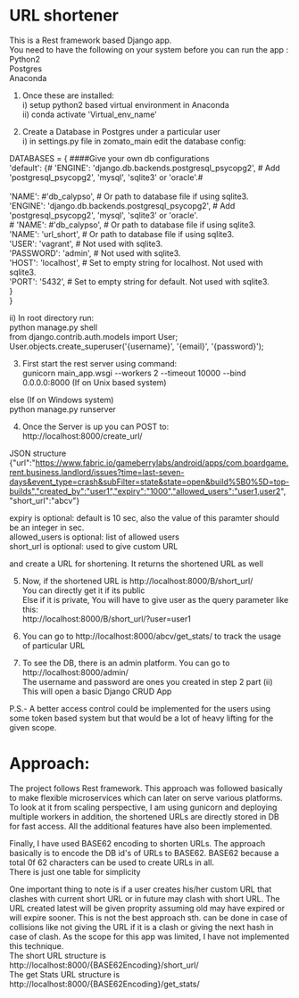 # URL shortener

This is a Rest framework based Django app.<br />
You need to have the following on your system before you can run the app :<br />
Python2<br />
Postgres<br />
Anaconda<br />

1. Once these are installed:<br />
i) setup python2 based virtual environment in Anaconda<br />
ii) conda activate 'Virtual_env_name'<br />

2. Create a Database in Postgres under a particular user<br />
i) in settings.py file in zomato_main edit the database config:<br />

DATABASES = {  ####Give your own db configurations<br />
    'default': {#        'ENGINE': 'django.db.backends.postgresql_psycopg2', # Add 'postgresql_psycopg2', 'mysql', 'sqlite3' or 'oracle'.#<br />        
    'NAME': #'db_calypso',                      # Or path to database file if using sqlite3.<br />
        'ENGINE': 'django.db.backends.postgresql_psycopg2', # Add 'postgresql_psycopg2', 'mysql', 'sqlite3' or 'oracle'.<br />
        #        'NAME': #'db_calypso',                      # Or path to database file if using sqlite3.<br />
        'NAME': 'url_short',                      # Or path to database file if using sqlite3.<br />
        'USER': 'vagrant',                      # Not used with sqlite3.<br />
        'PASSWORD': 'admin',                  # Not used with sqlite3.<br />
        'HOST': 'localhost',                      # Set to empty string for localhost. Not used with sqlite3.<br />
        'PORT': '5432',                      # Set to empty string for default. Not used with sqlite3.<br/>
    }<br />
}<br />

ii) In root directory run:<br />
python manage.py shell<br />
from django.contrib.auth.models import User;<br />
User.objects.create_superuser('{username}', '{email}', '{password}');<br />


3. First start the rest server using command:<br />
gunicorn main_app.wsgi --workers 2 --timeout 10000 --bind 0.0.0.0:8000  (If on Unix based system)<br />

else  (If on Windows system)<br/>
python manage.py runserver<br/>


4. Once the Server is up you can POST to:<br/>
http://localhost:8000/create_url/ <br/>

JSON structure <br/>
{"url":"https://www.fabric.io/gameberrylabs/android/apps/com.boardgame.rent.business.landlord/issues?time=last-seven-days&event_type=crash&subFilter=state&state=open&build%5B0%5D=top-builds","created_by":"user1","expiry":"1000","allowed_users":"user1,user2", "short_url":"abcv"}<br/>

expiry is optional: default is 10 sec, also the value of this paramter should be an integer in sec. <br/>
allowed_users is optional: list of allowed users<br/>
short_url is optional: used to give custom URL<br/>

and create a URL for shortening. It returns the shortened URL as well<br />

5.  Now, if the shortened URL is http://localhost:8000/B/short_url/ <br/>
You can directly get it if its public <br/>
Else if it is private, You will have to give user as the query parameter like this: <br/>
http://localhost:8000/B/short_url/?user=user1<br/>

6. You can go to http://localhost:8000/abcv/get_stats/ to track the usage of particular URL <br />

7. To see the DB, there is an admin platform. You can go to http://localhost:8000/admin/<br/>
The username and password are ones you created in step 2 part (ii) <br/>
This will open a basic Django CRUD App <br/>

P.S.- A better access control could be implemented for the users using some token based system but that would be a lot of heavy lifting for the given scope.<br/>

# Approach:
The project follows Rest framework. This approach was followed basically to make flexible microservices which can later on serve various platforms.<br />
To look at it from scaling perspective, I am using gunicorn and deploying multiple workers in addition, the shortened URLs are directly stored in DB for fast access.
All the additional features have also been implemented.<br/>

Finally, I have used BASE62 encoding to shorten URLs. The approach basically is to encode the DB id's of URLs to BASE62. BASE62 because a total 0f 62 characters can be used to create URLs in all.<br />
There is just one table for simplicity<br/>

One important thing to note is if a user creates his/her custom URL that clashes with current short URL or in future may clash with short URL. The URL created latest will be given proprity assuming old may have expired or will expire sooner. This is not the best approach sth. can be done in case of collisions like not giving the URL if it is a clash or giving the next hash in case of clash. As the scope for this app was limited, I have not implemented this technique. <br/>
The short URL structure is http://localhost:8000/{BASE62Encoding}/short_url/<br/>
The get Stats URL structure is http://localhost:8000/{BASE62Encoding}/get_stats/<br/>
